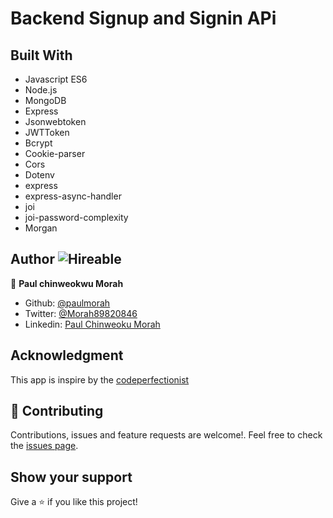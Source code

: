 # Backend Signup and Signin APi 

## Built With
- Javascript ES6
- Node.js
- MongoDB
- Express
- Jsonwebtoken
- JWTToken
- Bcrypt
- Cookie-parser
- Cors
- Dotenv
- express
- express-async-handler
- joi
- joi-password-complexity
- Morgan

## Author  ![Hireable](https://img.shields.io/badge/HIREABLE-YES-yellowgreen&?style=for-the-badge)

👤 **Paul chinweokwu Morah**
- Github: [@paulmorah](https://github.com/chinweokwu)
- Twitter: [@Morah89820846](https://twitter.com/Morah89820846)
- Linkedin: [Paul Chinweoku Morah](https://www.linkedin.com/in/morah-paul/)

## Acknowledgment

This app is inspire by the [codeperfectionist](https://rapidapi.com/justin-WFnsXH_t6/api/exercisedb)

## 🤝 Contributing

Contributions, issues and feature requests are welcome!. Feel free to check the [issues page](https://github.com/chinweokwu/Alx-Gorilla-fitness/issues).

## Show your support

Give a ⭐️ if you like this project!
